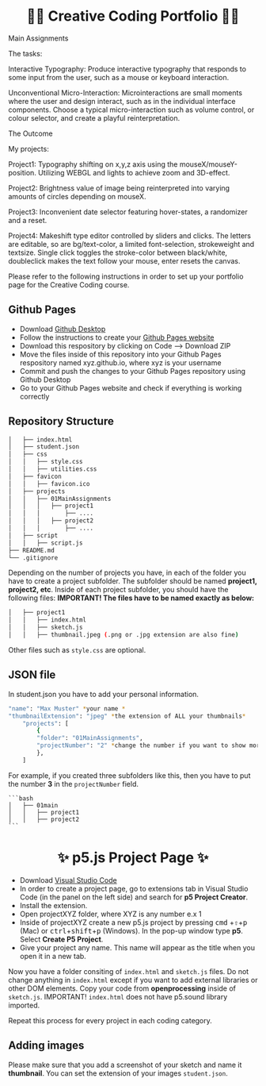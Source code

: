 <div align="center">
    <h1>👨‍💻 Creative Coding Portfolio 👩‍💻</h1>
</div>


Main Assignments

The tasks:

Interactive Typography: Produce interactive typography that responds to some input from the user, such as a mouse or keyboard interaction.

Unconventional Micro-Interaction: Microinteractions are small moments where the user and design interact, such as in the individual interface components. Choose a typical micro-interaction such as volume control, or colour selector, and create a playful reinterpretation.

The Outcome

My projects:

Project1: Typography shifting on x,y,z axis using the mouseX/mouseY-position. Utilizing WEBGL and lights to achieve zoom and 3D-effect.

Project2: Brightness value of image being reinterpreted into varying amounts of circles depending on mouseX.

Project3: Inconvenient date selector featuring hover-states, a randomizer and a reset.

Project4: Makeshift type editor controlled by sliders and clicks. The letters are editable, so are bg/text-color, a limited font-selection, strokeweight and textsize. Single click toggles the stroke-color between black/white, doubleclick makes the text follow your mouse, enter resets the canvas. 




Please refer to the following instructions in order to set up your portfolio page for the Creative Coding course.

## Github Pages 

- Download [Github Desktop](https://desktop.github.com/)
- Follow the instructions to create your [Github Pages website](https://pages.github.com/)
- Download this respository by clicking on Code --> Download ZIP
- Move the files inside of this repository into your Github Pages respository named xyz.github.io, where xyz is your username
- Commit and push the changes to your Github Pages repository using Github Desktop
- Go to your Github Pages website and check if everything is working correctly

## Repository Structure

```bash
│   ├── index.html
│   ├── student.json  
│   ├── css
│   │   ├── style.css
│   │   ├── utilities.css
│   ├── favicon
│   │   ├── favicon.ico
│   ├── projects
│   │   ├── 01MainAssignments
│   │   │   ├── project1 
│   │   │       ├── ....  
│   │   │   ├── project2 
│   │   │       ├── ....  
│   ├── script
│   │   ├── script.js
├── README.md
└── .gitignore
```

Depending on the number of projects you have, in each of the folder you have to create a project subfolder. The subfolder should be named **project1, project2, etc**. Inside of each project subfolder, you should have the following files: **IMPORTANT! The files have to be named exactly as below:**

```bash
│   ├── project1
│   │   ├── index.html
│   │   ├── sketch.js
│   │   ├── thumbnail.jpeg (.png or .jpg extension are also fine)
```

Other files such as `style.css` are optional.

## JSON file

In student.json you have to add your personal information.  

```bash
"name": "Max Muster" *your name *
"thumbnailExtension": "jpeg" *the extension of ALL your thumbnails*
    "projects": [ 
        {
        "folder": "01MainAssignments", 
        "projectNumber": "2" *change the number if you want to show more examples
        },
    ]      
```

For example, if you created three subfolders like this, then you have to put the number **3** in the `projectNumber` field.
    
    ```bash
    │   ├── 01main
    │   │   ├── project1
    │   │   ├── project2
    ```

<div align="center">
    <h1>✨ p5.js Project Page ✨</h1>
</div>

- Download [Visual Studio Code](https://code.visualstudio.com/download)
- In order to create a project page, go to extensions tab in Visual Studio Code (in the panel on the left side) and search for **p5 Project Creator**. 
- Install the extension.
- Open projectXYZ folder, where XYZ is any number e.x 1
- Inside of projectXYZ create a new p5.js project by pressing <kbd>cmd</kbd> +<kbd>⇧</kbd>+<kbd>p</kbd> (Mac) or <kbd>ctrl</kbd>+<kbd>shift</kbd>+<kbd>p</kbd> (Windows). In the pop-up window type **p5**. Select **Create P5 Project**. 
- Give your project any name. This name will appear as the title when you open it in a new tab.

Now you have a folder consiting of `index.html` and `sketch.js` files. Do not change anything in `index.html` except if you want to add external libraries or other DOM elements. 
Copy your code from **openprocessing** inside of `sketch.js`. IMPORTANT! `index.html` does not have p5.sound library imported.

Repeat this process for every project in each coding category.

## Adding images

Please make sure that you add a screenshot of your sketch and name it **thumbnail**. You can set the extension of your images `student.json`.
